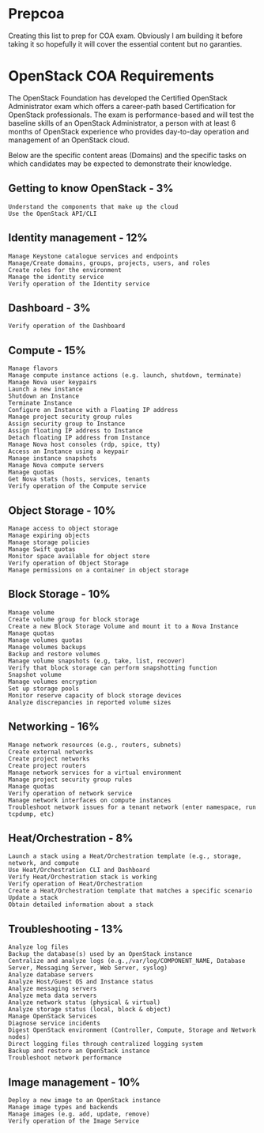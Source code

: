 # Prepcoa
Creating this list to prep for COA exam. Obviously I am building it before taking it so hopefully it will cover the essential content but no garanties.


# OpenStack COA Requirements

The OpenStack Foundation has developed the Certified OpenStack Administrator exam which offers a career-path based Certification for OpenStack professionals. The exam is performance-based and will test the baseline skills of an OpenStack Administrator, a person with at least 6 months of OpenStack experience who provides day-to-day operation and management of an OpenStack cloud.

Below are the specific content areas (Domains) and the specific tasks on which candidates may be expected to demonstrate their knowledge.

## Getting to know OpenStack - 3%

    Understand the components that make up the cloud
    Use the OpenStack API/CLI

## Identity management - 12%

    Manage Keystone catalogue services and endpoints
    Manage/Create domains, groups, projects, users, and roles
    Create roles for the environment
    Manage the identity service
    Verify operation of the Identity service

## Dashboard - 3%

    Verify operation of the Dashboard

## Compute - 15%

    Manage flavors
    Manage compute instance actions (e.g. launch, shutdown, terminate)
    Manage Nova user keypairs
    Launch a new instance
    Shutdown an Instance
    Terminate Instance
    Configure an Instance with a Floating IP address
    Manage project security group rules
    Assign security group to Instance
    Assign floating IP address to Instance
    Detach floating IP address from Instance
    Manage Nova host consoles (rdp, spice, tty)
    Access an Instance using a keypair
    Manage instance snapshots
    Manage Nova compute servers
    Manage quotas
    Get Nova stats (hosts, services, tenants
    Verify operation of the Compute service

## Object Storage - 10%

    Manage access to object storage
    Manage expiring objects
    Manage storage policies
    Manage Swift quotas
    Monitor space available for object store
    Verify operation of Object Storage
    Manage permissions on a container in object storage

## Block Storage - 10%

    Manage volume
    Create volume group for block storage
    Create a new Block Storage Volume and mount it to a Nova Instance
    Manage quotas
    Manage volumes quotas
    Manage volumes backups
    Backup and restore volumes
    Manage volume snapshots (e.g, take, list, recover)
    Verify that block storage can perform snapshotting function
    Snapshot volume
    Manage volumes encryption
    Set up storage pools
    Monitor reserve capacity of block storage devices
    Analyze discrepancies in reported volume sizes

## Networking - 16%

    Manage network resources (e.g., routers, subnets)
    Create external networks
    Create project networks
    Create project routers
    Manage network services for a virtual environment
    Manage project security group rules
    Manage quotas
    Verify operation of network service
    Manage network interfaces on compute instances
    Troubleshoot network issues for a tenant network (enter namespace, run tcpdump, etc)

## Heat/Orchestration - 8%

    Launch a stack using a Heat/Orchestration template (e.g., storage, network, and compute
    Use Heat/Orchestration CLI and Dashboard
    Verify Heat/Orchestration stack is working
    Verify operation of Heat/Orchestration
    Create a Heat/Orchestration template that matches a specific scenario
    Update a stack
    Obtain detailed information about a stack

## Troubleshooting - 13%

    Analyze log files
    Backup the database(s) used by an OpenStack instance
    Centralize and analyze logs (e.g.,/var/log/COMPONENT_NAME, Database Server, Messaging Server, Web Server, syslog)
    Analyze database servers
    Analyze Host/Guest OS and Instance status
    Analyze messaging servers
    Analyze meta data servers
    Analyze network status (physical & virtual)
    Analyze storage status (local, block & object)
    Manage OpenStack Services
    Diagnose service incidents
    Digest OpenStack environment (Controller, Compute, Storage and Network nodes)
    Direct logging files through centralized logging system
    Backup and restore an OpenStack instance
    Troubleshoot network performance

## Image management - 10%

    Deploy a new image to an OpenStack instance
    Manage image types and backends
    Manage images (e.g. add, update, remove)
    Verify operation of the Image Service

